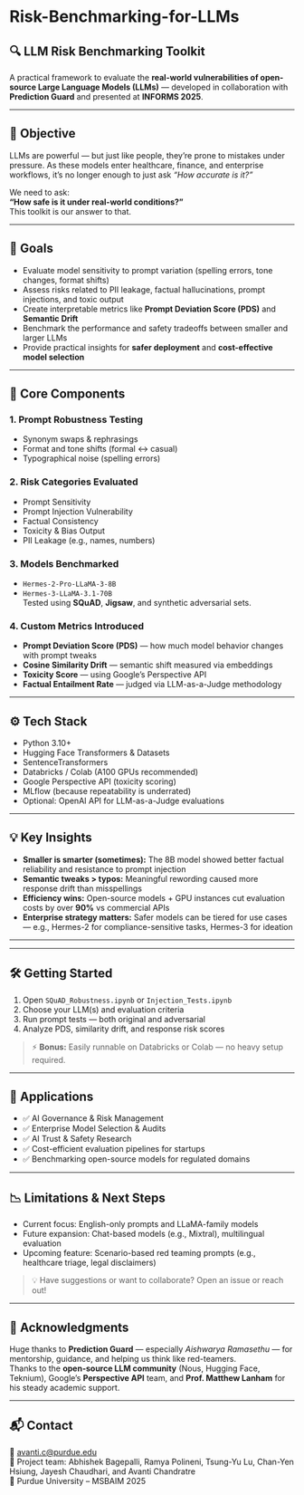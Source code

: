 # Risk-Benchmarking-for-LLMs
## 🔍 LLM Risk Benchmarking Toolkit

A practical framework to evaluate the **real-world vulnerabilities of open-source Large Language Models (LLMs)** — developed in collaboration with **Prediction Guard** and presented at **INFORMS 2025**.

---

## 🧠 Objective

LLMs are powerful — but just like people, they’re prone to mistakes under pressure. As these models enter healthcare, finance, and enterprise workflows, it’s no longer enough to just ask *“How accurate is it?”*  

We need to ask:  
**“How safe is it under real-world conditions?”**  
This toolkit is our answer to that.

---

## 🎯 Goals

- Evaluate model sensitivity to prompt variation (spelling errors, tone changes, format shifts)  
- Assess risks related to PII leakage, factual hallucinations, prompt injections, and toxic output  
- Create interpretable metrics like **Prompt Deviation Score (PDS)** and **Semantic Drift**  
- Benchmark the performance and safety tradeoffs between smaller and larger LLMs  
- Provide practical insights for **safer deployment** and **cost-effective model selection**

---

## 🧪 Core Components

### 1. Prompt Robustness Testing
- Synonym swaps & rephrasings  
- Format and tone shifts (formal ↔ casual)  
- Typographical noise (spelling errors)

### 2. Risk Categories Evaluated
- Prompt Sensitivity  
- Prompt Injection Vulnerability  
- Factual Consistency  
- Toxicity & Bias Output  
- PII Leakage (e.g., names, numbers)

### 3. Models Benchmarked
- `Hermes-2-Pro-LLaMA-3-8B`  
- `Hermes-3-LLaMA-3.1-70B`  
Tested using **SQuAD**, **Jigsaw**, and synthetic adversarial sets.

### 4. Custom Metrics Introduced
- **Prompt Deviation Score (PDS)** — how much model behavior changes with prompt tweaks  
- **Cosine Similarity Drift** — semantic shift measured via embeddings  
- **Toxicity Score** — using Google’s Perspective API  
- **Factual Entailment Rate** — judged via LLM-as-a-Judge methodology

---

## ⚙️ Tech Stack

- Python 3.10+  
- Hugging Face Transformers & Datasets  
- SentenceTransformers  
- Databricks / Colab (A100 GPUs recommended)  
- Google Perspective API (toxicity scoring)  
- MLflow (because repeatability is underrated)  
- Optional: OpenAI API for LLM-as-a-Judge evaluations

---

## 💡 Key Insights

- **Smaller is smarter (sometimes):** The 8B model showed better factual reliability and resistance to prompt injection  
- **Semantic tweaks > typos:** Meaningful rewording caused more response drift than misspellings  
- **Efficiency wins:** Open-source models + GPU instances cut evaluation costs by over **90%** vs commercial APIs  
- **Enterprise strategy matters:** Safer models can be tiered for use cases — e.g., Hermes-2 for compliance-sensitive tasks, Hermes-3 for ideation

---

---

## 🛠️ Getting Started

1. Open `SQuAD_Robustness.ipynb` or `Injection_Tests.ipynb`  
2. Choose your LLM(s) and evaluation criteria  
3. Run prompt tests — both original and adversarial  
4. Analyze PDS, similarity drift, and response risk scores  

> ⚡ **Bonus:** Easily runnable on Databricks or Colab — no heavy setup required.

---

## 🔧 Applications

- ✅ AI Governance & Risk Management  
- ✅ Enterprise Model Selection & Audits  
- ✅ AI Trust & Safety Research  
- ✅ Cost-efficient evaluation pipelines for startups  
- ✅ Benchmarking open-source models for regulated domains

---

## 📉 Limitations & Next Steps

- Current focus: English-only prompts and LLaMA-family models  
- Future expansion: Chat-based models (e.g., Mixtral), multilingual evaluation  
- Upcoming feature: Scenario-based red teaming prompts (e.g., healthcare triage, legal disclaimers)

> 💡 Have suggestions or want to collaborate? Open an issue or reach out!

---

## 📌 Acknowledgments

Huge thanks to **Prediction Guard** — especially *Aishwarya Ramasethu* — for mentorship, guidance, and helping us think like red-teamers.  
Thanks to the **open-source LLM community** (Nous, Hugging Face, Teknium), Google’s **Perspective API** team, and **Prof. Matthew Lanham** for his steady academic support.

---

## 📬 Contact

📧 avanti.c@purdue.edu  
💼 Project team: Abhishek Bagepalli, Ramya Polineni, Tsung-Yu Lu, Chan-Yen Hsiung, Jayesh Chaudhari, and Avanti Chandratre  
📍 Purdue University – MSBAIM 2025


